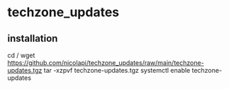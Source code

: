 # techzone_updates

## installation

cd / 
wget https://github.com/nicolapi/techzone_updates/raw/main/techzone-updates.tgz 
tar -xzpvf techzone-updates.tgz
systemctl enable techzone-updates
